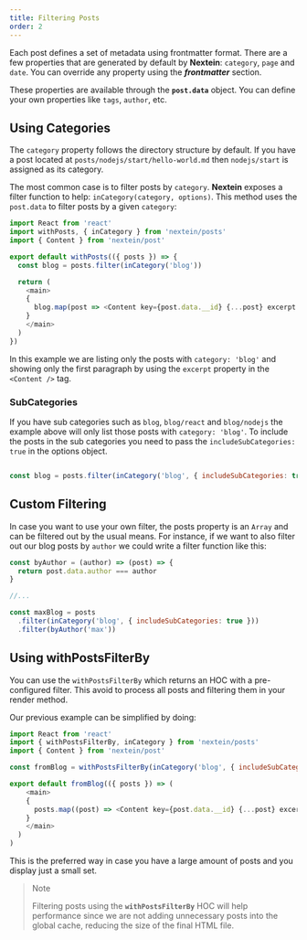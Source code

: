 ```yaml
---
title: Filtering Posts
order: 2
---
```


Each post defines a set of metadata using frontmatter format. There are a few properties that are generated by default by **Nextein**: `category`, `page` and `date`. You can override any property using the **_frontmatter_** section.

These properties are available through the **`post.data`** object. You can define your own properties like `tags`, `author`, etc.


## Using Categories

The `category` property follows the directory structure by default. If you have a post located at `posts/nodejs/start/hello-world.md` then `nodejs/start` is assigned as its category.  


The most common case is to filter posts by `category`. **Nextein** exposes a filter function to help: `inCategory(category, options)`. This method uses the `post.data` to filter posts by a given `category`:

```js
import React from 'react'
import withPosts, { inCategory } from 'nextein/posts'
import { Content } from 'nextein/post' 

export default withPosts(({ posts }) => {
  const blog = posts.filter(inCategory('blog'))

  return (
    <main>
    {
      blog.map(post => <Content key={post.data.__id} {...post} excerpt />)
    }
    </main>
  )
})

```

In this example we are listing only the posts with `category: 'blog'` and showing only the first paragraph by using the `excerpt` property in the `<Content />` tag.

### SubCategories

If you have sub categories such as `blog`, `blog/react` and `blog/nodejs` the example above will only list those posts with `category: 'blog'`. To include the posts in the sub categories you need to pass the `includeSubCategories: true` in the options object. 

```js

const blog = posts.filter(inCategory('blog', { includeSubCategories: true }))

```

## Custom Filtering

In case you want to use your own filter, the posts property is an `Array` and can be filtered out by the usual means. For instance, if we want to also filter out our blog posts by `author` we could write a filter function like this:

```js
const byAuthor = (author) => (post) => {
  return post.data.author === author
}

//...

const maxBlog = posts
  .filter(inCategory('blog', { includeSubCategories: true }))
  .filter(byAuthor('max'))

```

## Using withPostsFilterBy

You can use the `withPostsFilterBy` which returns an HOC with a pre-configured filter. This avoid to process all posts and filtering them in your render method.

Our previous example can be simplified by doing:

```js
import React from 'react'
import { withPostsFilterBy, inCategory } from 'nextein/posts'
import { Content } from 'nextein/post' 

const fromBlog = withPostsFilterBy(inCategory('blog', { includeSubCategories: true }))

export default fromBlog(({ posts }) => (
    <main>
    {
      posts.map((post) => <Content key={post.data.__id} {...post} excerpt />)
    }
    </main>
  )
)
```

This is the preferred way in case you have a large amount of posts and you display just a small set. 

> Note
>
> Filtering posts using the **`withPostsFilterBy`** HOC will help performance since we are not adding unnecessary posts into the global cache, reducing the size of the final HTML file.